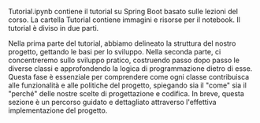 Tutorial.ipynb contiene il tutorial su Spring Boot basato sulle lezioni del corso. La cartella Tutorial contiene immagini e risorse per il notebook.
Il tutorial è diviso in due parti.

Nella prima parte del tutorial, abbiamo delineato la struttura del nostro progetto, gettando le basi per lo sviluppo. Nella seconda parte, ci concentreremo sullo sviluppo pratico, costruendo passo dopo passo le diverse classi e approfondendo la logica di programmazione dietro di esse. Questa fase è essenziale per comprendere come ogni classe contribuisca alle funzionalità e alle politiche del progetto, spiegando sia il "come" sia il "perché" delle nostre scelte di progettazione e codifica. In breve, questa sezione è un percorso guidato e dettagliato attraverso l'effettiva implementazione del progetto.
